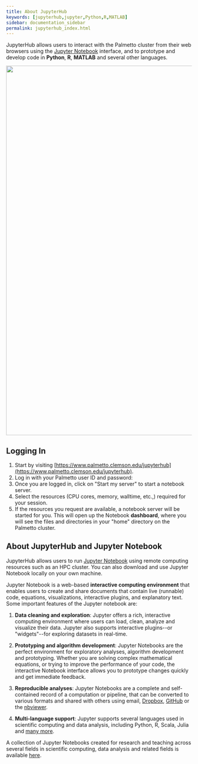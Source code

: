 ```yaml
---
title: About JupyterHub
keywords: [jupyterhub,jupyter,Python,R,MATLAB]
sidebar: documentation_sidebar
permalink: jupyterhub_index.html
---
```


JupyterHub allows users to interact with the Palmetto cluster
from their web browsers using the [Jupyter Notebook](http://jupyter.org/) interface,
and to prototype and develop code in **Python**, **R**, **MATLAB** and several other languages.

<img src="{{site.baseurl}}/images/jupyterhub.png" style="width:1000px">

## Logging In

1.  Start by visiting [https://www.palmetto.clemson.edu/jupyterhub](https://www.palmetto.clemson.edu/jupyterhub).
2.  Log in with your Palmetto user ID and password:
3.  Once you are logged in, click on "Start my server" to start a notebook server.
4.  Select the resources (CPU cores, memory, walltime, etc.,) required for your session.
5.  If the resources you request are available, a notebook server will be started for you.
    This will open up the Notebook **dashboard**, where you will see the files and directories
    in your "home" directory on the Palmetto cluster.

## About JupyterHub and Jupyter Notebook

JupyterHub allows users to run [Jupyter Notebook](http://jupyter.org/)
using remote computing resources such as an HPC cluster.
You can also download and use Jupyter Notebook locally on your own machine.

Jupyter Notebook is a web-based **interactive computing environment**
that enables users to create and share documents that contain
live (runnable) code, equations, visualizations, interactive plugins, and explanatory text.
Some important features of the Jupyter notebook are:

1.  **Data cleaning and exploration**: Jupyter offers a rich, interactive computing environment
    where users can load, clean, analyze and visualize their data.
    Jupyter also supports interactive plugins--or "widgets"--for exploring datasets in real-time.
 
2.  **Prototyping and algorithm development**: Jupyter Notebooks are the perfect environment
    for exploratory analyses, algorithm development and prototyping.
    Whether you are solving complex mathematical equations,
    or trying to improve the performance of your code,
    the interactive Notebook interface allows you to prototype changes quickly and get immediate feedback.

3.  **Reproducible analyses**: Jupyter Notebooks are a complete and self-contained record of a computation
    or pipeline, that can be converted to various formats and shared with others using
    email,
    [Dropbox](http://dropbox.com),
    [GitHub](http://github.com) or the
    [nbviewer](http://nbviewer.jupyter.org).

4.  **Multi-language support**: Jupyter supports several languages used in scientific computing
    and data analysis, including Python, R, Scala, Julia and
    [many more](https://github.com/ipython/ipython/wiki/IPython-kernels-for-other-languages).

A collection of Jupyter Notebooks created for research and teaching across several fields
in scientific computing, data analysis and related fields is available
[here](https://github.com/ipython/ipython/wiki/A-gallery-of-interesting-IPython-Notebooks).
